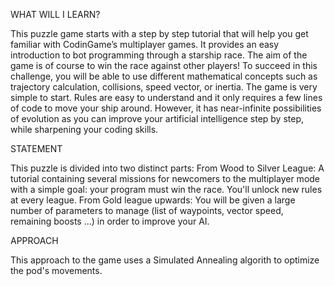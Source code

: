 WHAT WILL I LEARN?

This puzzle game starts with a step by step tutorial that will help you get familiar with CodinGame’s multiplayer games. It provides an easy introduction to bot programming through a starship race.
The aim of the game is of course to win the race against other players! To succeed in this challenge, you will be able to use different mathematical concepts such as trajectory calculation, collisions, speed vector, or inertia.
The game is very simple to start. Rules are easy to understand and it only requires a few lines of code to move your ship around.
However, it has near-infinite possibilities of evolution as you can improve your artificial intelligence step by step, while sharpening your coding skills.

STATEMENT

This puzzle is divided into two distinct parts:
From Wood to Silver League: A tutorial containing several missions for newcomers to the multiplayer mode with a simple goal: your program must win the race. You'll unlock new rules at every league.
From Gold league upwards: You will be given a large number of parameters to manage (list of waypoints, vector speed, remaining boosts ...) in order to improve your AI.

APPROACH

This approach to the game uses a Simulated Annealing algorith to optimize the pod's movements.